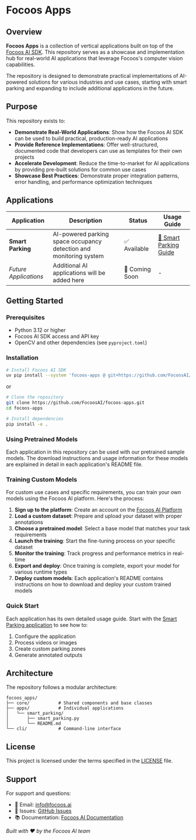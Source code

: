 # Focoos Apps

## Overview

**Focoos Apps** is a collection of vertical applications built on top of the [Focoos AI SDK](https://github.com/FocoosAI/focoos). This repository serves as a showcase and implementation hub for real-world AI applications that leverage Focoos's computer vision capabilities.

The repository is designed to demonstrate practical implementations of AI-powered solutions for various industries and use cases, starting with smart parking and expanding to include additional applications in the future.

## Purpose

This repository exists to:

- **Demonstrate Real-World Applications**: Show how the Focoos AI SDK can be used to build practical, production-ready AI applications
- **Provide Reference Implementations**: Offer well-structured, documented code that developers can use as templates for their own projects
- **Accelerate Development**: Reduce the time-to-market for AI applications by providing pre-built solutions for common use cases
- **Showcase Best Practices**: Demonstrate proper integration patterns, error handling, and performance optimization techniques

## Applications

| Application | Description | Status | Usage Guide |
|-------------|-------------|--------|-------------|
| **Smart Parking** | AI-powered parking space occupancy detection and monitoring system | ✅ Available | [📖 Smart Parking Guide](focoos_apps/apps/smart_parking/README.md) |
| *Future Applications* | Additional AI applications will be added here | 🚧 Coming Soon | - |

## Getting Started

### Prerequisites

- Python 3.12 or higher
- Focoos AI SDK access and API key
- OpenCV and other dependencies (see `pyproject.toml`)

### Installation

```bash
# Install Focoos AI SDK
uv pip install --system 'focoos-apps @ git+https://github.com/FocoosAI/focoos-apps.git'
```

or

```bash
# Clone the repository
git clone https://github.com/FocoosAI/focoos-apps.git
cd focoos-apps

# Install dependencies
pip install -e .
```

### Using Pretrained Models

Each application in this repository can be used with our pretrained sample models. The download instructions and usage information for these models are explained in detail in each application's README file.

### Training Custom Models

For custom use cases and specific requirements, you can train your own models using the Focoos AI platform. Here's the process:

1. **Sign up to the platform**: Create an account on the [Focoos AI Platform](https://platform.focoos.ai)
2. **Load a custom dataset**: Prepare and upload your dataset with proper annotations
3. **Choose a pretrained model**: Select a base model that matches your task requirements
4. **Launch the training**: Start the fine-tuning process on your specific dataset
5. **Monitor the training**: Track progress and performance metrics in real-time
6. **Export and deploy**: Once training is complete, export your model for various runtime types
7. **Deploy custom models**: Each application's README contains instructions on how to download and deploy your custom trained models

### Quick Start

Each application has its own detailed usage guide. Start with the [Smart Parking application](focoos_apps/apps/smart_parking/README.md) to see how to:

1. Configure the application
2. Process videos or images
3. Create custom parking zones
4. Generate annotated outputs

## Architecture

The repository follows a modular architecture:

```
focoos_apps/
├── core/           # Shared components and base classes
├── apps/           # Individual applications
│   └── smart_parking/
│       ├── smart_parking.py
│       └── README.md
└── cli/            # Command-line interface
```

## License

This project is licensed under the terms specified in the [LICENSE](LICENSE) file.

## Support

For support and questions:

- 📧 Email: info@focoos.ai
- 🐛 Issues: [GitHub Issues](https://github.com/FocoosAI/focoos-apps/issues)
- 📚 Documentation: [Focoos AI Documentation](https://focoosai.github.io/focoos/)

*Built with ❤️ by the Focoos AI team*
